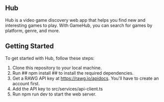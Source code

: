 ## Hub

Hub is a video game discovery web app that helps you find new and interesting games to play. With GameHub, you can search for games by platform, genre, and more.

## Getting Started

To get started with Hub, follow these steps:
1. Clone this repository to your local machine.
2. Run ## npm install ## to install the required dependencies.
3. Get a RAWG API key at https://rawg.io/apidocs. You'll have to create an account first.
4. Add the API key to src/services/api-client.ts
5. Run npm run dev to start the web server.
